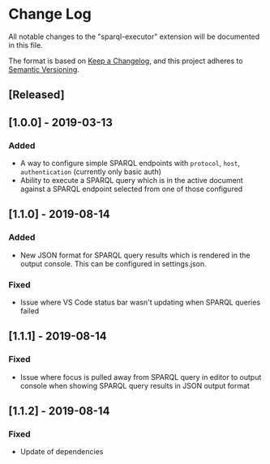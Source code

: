 # Change Log

All notable changes to the "sparql-executor" extension will be documented in this file.

The format is based on [Keep a Changelog](https://keepachangelog.com/en/1.0.0/), and this project adheres to [Semantic Versioning](https://semver.org/spec/v2.0.0.html).

## [Released]

## [1.0.0] - 2019-03-13

### Added

- A way to configure simple SPARQL endpoints with `protocol`, `host`, `authentication` (currently only basic auth)
- Ability to execute a SPARQL query which is in the active document against a SPARQL endpoint selected from one of those configured

## [1.1.0] - 2019-08-14

### Added

- New JSON format for SPARQL query results which is rendered in the output console. This can be configured in settings.json.

### Fixed

- Issue where VS Code status bar wasn't updating when SPARQL queries failed

## [1.1.1] - 2019-08-14

### Fixed

- Issue where focus is pulled away from SPARQL query in editor to output console when showing SPARQL query results in JSON output format

## [1.1.2] - 2019-08-14

### Fixed

- Update of dependencies
